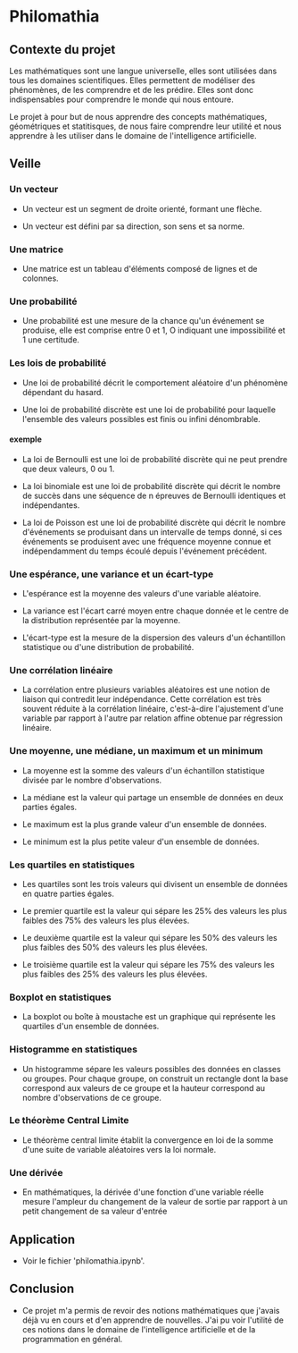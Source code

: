# Philomathia

## Contexte du projet

Les mathématiques sont une langue universelle, elles sont utilisées dans tous les domaines scientifiques. Elles permettent de modéliser des phénomènes, de les comprendre et de les prédire. Elles sont donc indispensables pour comprendre le monde qui nous entoure.

Le projet à pour but de nous apprendre des concepts mathématiques, géométriques et statitisques, de nous faire comprendre leur utilité et nous apprendre à les utiliser dans le domaine de l'intelligence artificielle.

## Veille

### Un vecteur

- Un vecteur est un segment de droite orienté, formant une flèche.

- Un vecteur est défini par sa direction, son sens et sa norme.

### Une matrice

- Une matrice est un tableau d'éléments composé de lignes et de colonnes.

### Une probabilité

- Une probabilité est une mesure de la chance qu'un événement se produise, elle est comprise entre 0 et 1, O indiquant une impossibilité et 1 une certitude.

### Les lois de probabilité

- Une loi de probabilité décrit le comportement aléatoire d'un phénomène dépendant du hasard.

- Une loi de probabilité discrète est une loi de probabilité pour laquelle l'ensemble des valeurs possibles est finis ou infini dénombrable.

#### exemple

- La loi de Bernoulli est une loi de probabilité discrète qui ne peut prendre que deux valeurs, 0 ou 1.

- La loi binomiale est une loi de probabilité discrète qui décrit le nombre de succès dans une séquence de n épreuves de Bernoulli identiques et indépendantes.

- La loi de Poisson est une loi de probabilité discrète qui décrit le nombre d'événements se produisant dans un intervalle de temps donné, si ces événements se produisent avec une fréquence moyenne connue et indépendamment du temps écoulé depuis l'événement précédent.

### Une espérance, une variance et un écart-type

- L'espérance est la moyenne des valeurs d'une variable aléatoire.

- La variance est l'écart carré moyen entre chaque donnée et le centre de la distribution représentée par la moyenne.

- L'écart-type est la mesure de la dispersion des valeurs d'un échantillon statistique ou d'une distribution de probabilité.

### Une corrélation linéaire

- La corrélation entre plusieurs variables aléatoires est une notion de liaison qui contredit leur indépendance. Cette corrélation est très souvent réduite à la corrélation linéaire, c'est-à-dire l'ajustement d'une variable par rapport à l'autre par relation affine obtenue par régression linéaire.

### Une moyenne, une médiane, un maximum et un minimum

- La moyenne est la somme des valeurs d'un échantillon statistique divisée par le nombre d'observations.

- La médiane est la valeur qui partage un ensemble de données en deux parties égales.

- Le maximum est la plus grande valeur d'un ensemble de données.

- Le minimum est la plus petite valeur d'un ensemble de données.

### Les quartiles en statistiques

- Les quartiles sont les trois valeurs qui divisent un ensemble de données en quatre parties égales.

- Le premier quartile est la valeur qui sépare les 25% des valeurs les plus faibles des 75% des valeurs les plus élevées.

- Le deuxième quartile est la valeur qui sépare les 50% des valeurs les plus faibles des 50% des valeurs les plus élevées.

- Le troisième quartile est la valeur qui sépare les 75% des valeurs les plus faibles des 25% des valeurs les plus élevées.

### Boxplot en statistiques

- La boxplot ou boîte à moustache est un graphique qui représente les quartiles d'un ensemble de données.

### Histogramme en statistiques

- Un histogramme sépare les valeurs possibles des données en classes ou groupes. Pour chaque groupe, on construit un rectangle dont la base correspond aux valeurs de ce groupe et la hauteur correspond au nombre d'observations de ce groupe.

### Le théorème Central Limite

- Le théorème central limite établit la convergence en loi de la somme d'une suite de variable aléatoires vers la loi normale.

### Une dérivée

- En mathématiques, la dérivée d'une fonction d'une variable réelle mesure l'ampleur du changement de la valeur de sortie par rapport à un petit changement de sa valeur d'entrée

## Application

- Voir le fichier 'philomathia.ipynb'.

## Conclusion

- Ce projet m'a permis de revoir des notions mathématiques que j'avais déjà vu en cours et d'en apprendre de nouvelles. J'ai pu voir l'utilité de ces notions dans le domaine de l'intelligence artificielle et de la programmation en général.
